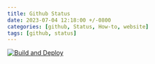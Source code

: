 ```yaml
---
title: Github Status
date: 2023-07-04 12:18:00 +/-0800
categories: [github, Status, How-to, website]
tags: [github, status]
---
```



[![Build and Deploy](https://github.com/samsdogjack/samsdogjack.github.io/actions/workflows/pages-deploy.yml/badge.svg)](https://github.com/samsdogjack/samsdogjack.github.io/actions/workflows/pages-deploy.yml)